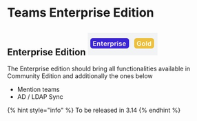 # Teams Enterprise Edition

## Enterprise Edition ![](../../../../.gitbook/assets/image%20%28326%29.png)

The Enterprise edition should bring all functionalities available in Community Edition and additionally the ones below

* Mention teams
* AD / LDAP Sync

{% hint style="info" %}
To be released in 3.14
{% endhint %}

